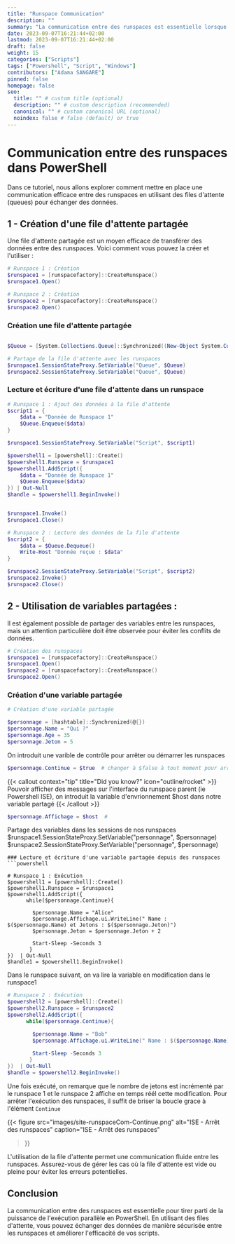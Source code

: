 ```yaml
---
title: "Runspace Communication"
description: ""
summary: "La communication entre des runspaces est essentielle lorsque vous souhaitez exécuter des tâches en parallèle dans PowerShell."
date: 2023-09-07T16:21:44+02:00
lastmod: 2023-09-07T16:21:44+02:00
draft: false
weight: 15
categories: ["Scripts"]
tags: ["Powershell", "Script", "Windows"]
contributors: ["Adama SANGARE"]
pinned: false
homepage: false
seo:
  title: "" # custom title (optional)
  description: "" # custom description (recommended)
  canonical: "" # custom canonical URL (optional)
  noindex: false # false (default) or true
---
```


# Communication entre des runspaces dans PowerShell
Dans ce tutoriel, nous allons explorer comment mettre en place une communication efficace entre des runspaces en utilisant des files d'attente (queues) pour échanger des données.

## 1 - Création d'une file d'attente partagée

Une file d'attente partagée est un moyen efficace de transférer des données entre des runspaces. Voici comment vous pouvez la créer et l'utiliser :

```powershell
# Runspace 1 : Création
$runspace1 = [runspacefactory]::CreateRunspace()
$runspace1.Open()

# Runspace 2 : Création
$runspace2 = [runspacefactory]::CreateRunspace()
$runspace2.Open()
```
### Création une file d'attente partagée
```powershell

$Queue = [System.Collections.Queue]::Synchronized((New-Object System.Collections.Queue))

# Partage de la file d'attente avec les runspaces
$runspace1.SessionStateProxy.SetVariable("Queue", $Queue)
$runspace2.SessionStateProxy.SetVariable("Queue", $Queue)

```

### Lecture et écriture d'une file d'attente dans un runspace
```powershell
# Runspace 1 : Ajout des données à la file d'attente
$script1 = {
    $data = "Donnée de Runspace 1"
    $Queue.Enqueue($data)
}

$runspace1.SessionStateProxy.SetVariable("Script", $script1)

$powershell1 = [powershell]::Create()
$powershell1.Runspace = $runspace1
$powershell1.AddScript({
    $data = "Donnée de Runspace 1"
    $Queue.Enqueue($data)
}) | Out-Null
$handle = $powershell1.BeginInvoke()


$runspace1.Invoke()
$runspace1.Close()

# Runspace 2 : Lecture des données de la file d'attente
$script2 = {
    $data = $Queue.Dequeue()
    Write-Host "Donnée reçue : $data"
}

$runspace2.SessionStateProxy.SetVariable("Script", $script2)
$runspace2.Invoke()
$runspace2.Close()


```
## 2 - Utilisation de variables partagées :
Il est également possible de partager des variables entre les runspaces, mais un attention particulière doit être observée pour éviter les conflits de données.

```powershell
# Création des runspaces
$runspace1 = [runspacefactory]::CreateRunspace()
$runspace1.Open()
$runspace2 = [runspacefactory]::CreateRunspace()
$runspace2.Open()
```
### Création d'une variable partagée

```powershell
# Création d'une variable partagée

$personnage = [hashtable]::Synchronized(@{})
$personnage.Name = "Qui ?"
$personnage.Age = 35
$personnage.Jeton = 5
```
On introduit une varible de contrôle pour arrêter ou démarrer les runspaces

```powershell
$personnage.Continue = $true  # changer à $false à tout moment pour arrêter l'exécution des runspaces
```

{{< callout context="tip" title="Did you know?" icon="outline/rocket" >}}
Pouvoir afficher des messages sur l'interface du runspace parent (ie Powershell ISE), on introduit la variable d'envrionnement $host dans notre variable partagé
{{< /callout >}}

```powershell
$personnage.Affichage = $host  #
```

Partage des variables dans les sessions de nos runspaces
$runspace1.SessionStateProxy.SetVariable("personnage", $personnage)
$runspace2.SessionStateProxy.SetVariable("personnage", $personnage)
```
### Lecture et écriture d'une variable partagée depuis des runspaces
```powershell

# Runspace 1 : Exécution
$powershell1 = [powershell]::Create()
$powershell1.Runspace = $runspace1
$powershell1.AddScript({
      while($personnage.Continue){

        $personnage.Name = "Alice"
        $personnage.Affichage.ui.WriteLine(" Name : $($personnage.Name) et Jetons : $($personnage.Jeton)")
        $personnage.Jeton = $personnage.Jeton + 2

        Start-Sleep -Seconds 3
       }
})  | Out-Null
$handle1 = $powershell1.BeginInvoke()
```
Dans le runspace suivant, on va lire la variable en modification dans le runspace1
```powershell
# Runspace 2 : Exécution
$powershell2 = [powershell]::Create()
$powershell2.Runspace = $runspace2
$powershell2.AddScript({
      while($personnage.Continue){

        $personnage.Name = "Bob"
        $personnage.Affichage.ui.WriteLine(" Name : $($personnage.Name)   et Jetons : $($personnage.Jeton)")

        Start-Sleep -Seconds 3
       }
})  | Out-Null
$handle = $powershell2.BeginInvoke()
```
Une fois exécuté, on remarque que le nombre de jetons est incrémenté par le runspace 1 et le runspace 2 affiche en temps réél cette modification. Pour arrêter l'exécution des runspaces, il suffit de briser la boucle grace à l'élément `Continue`

{{< figure
  src="images/site-runspaceCom-Continue.png"
  alt="ISE - Arrêt des runspaces"
  caption="ISE - Arrêt des runspaces"
>}}

L'utilisation de la file d'attente permet une communication fluide entre les runspaces. Assurez-vous de gérer les cas où la file d'attente est vide ou pleine pour éviter les erreurs potentielles.

## Conclusion

La communication entre des runspaces est essentielle pour tirer parti de la puissance de l'exécution parallèle en PowerShell. En utilisant des files d'attente, vous pouvez échanger des données de manière sécurisée entre les runspaces et améliorer l'efficacité de vos scripts.
